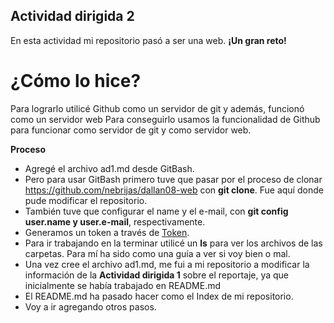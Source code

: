 ## Actividad dirigida 2


En esta actividad mi repositorio pasó a ser una web. **¡Un gran reto!** 

# ¿Cómo lo hice?

Para lograrlo utilicé Github como un servidor de git y además, funcionó como un servidor web 
Para conseguirlo usamos la funcionalidad de Github para funcionar como servidor de git y como servidor web.

**Proceso**

- Agregé el archivo ad1.md desde GitBash.
- Pero para usar GitBash primero tuve que pasar por el proceso de clonar https://github.com/nebrijas/dallan08-web con **git clone**. Fue aquí donde pude modificar el repositorio. 
- También tuve que configurar el name y el e-mail, con **git config user.name y user.e-mail**, respectivamente. 
- Generamos un token a través de [Token](https://github.com/settings/tokens).
- Para ir trabajando en la terminar utilicé un **ls** para ver los archivos de las carpetas. Para mí ha sido como una guía a ver si voy bien o mal. 
- Una vez cree el archivo ad1.md, me fui a mi repositorio a modificar la información de la **Actividad dirigida 1** sobre el reportaje, ya que inicialmente se había trabajado en README.md 
- El README.md ha pasado hacer como el Index de mi repositorio.
- Voy a ir agregando otros pasos.
